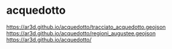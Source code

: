 # acquedotto
https://ar3d.github.io/acquedotto/tracciato_acquedotto.geojson
https://ar3d.github.io/acquedotto/regioni_augustee.geojson
https://ar3d.github.io/acquedotto/
